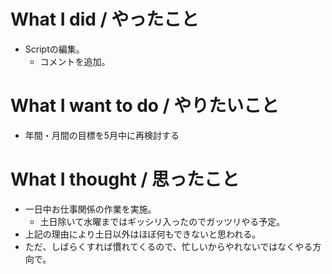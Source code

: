 # What I did / やったこと
- Scriptの編集。
  - コメントを追加。

# What I want to do / やりたいこと
- 年間・月間の目標を5月中に再検討する

# What I thought / 思ったこと
- 一日中お仕事関係の作業を実施。
  - 土日除いて水曜まではギッシリ入ったのでガッツリやる予定。
- 上記の理由により土日以外はほぼ何もできないと思われる。
- ただ、しばらくすれば慣れてくるので、忙しいからやれないではなくやる方向で。
